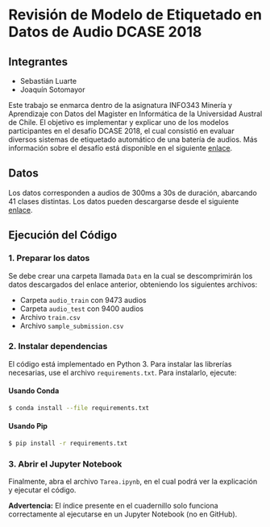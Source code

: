 # Revisión de Modelo de Etiquetado en Datos de Audio DCASE 2018

## Integrantes
- Sebastián Luarte
- Joaquín Sotomayor

Este trabajo se enmarca dentro de la asignatura INFO343 Minería y Aprendizaje con Datos del Magister en Informática de la Universidad Austral de Chile. El objetivo es implementar y explicar uno de los modelos participantes en el desafío DCASE 2018, el cual consistió en evaluar diversos sistemas de etiquetado automático de una batería de audios. Más información sobre el desafío está disponible en el siguiente [enlace](http://dcase.community/challenge2018/task-general-purpose-audio-tagging).

## Datos
Los datos corresponden a audios de 300ms a 30s de duración, abarcando 41 clases distintas. Los datos pueden descargarse desde el siguiente [enlace](http://dcase.community/challenge2018/task-acoustic-scene-classification).

## Ejecución del Código

### 1. Preparar los datos

Se debe crear una carpeta llamada `Data` en la cual se descomprimirán los datos descargados del enlace anterior, obteniendo los siguientes archivos:
- Carpeta `audio_train` con 9473 audios
- Carpeta `audio_test` con 9400 audios
- Archivo `train.csv`
- Archivo `sample_submission.csv`

### 2. Instalar dependencias

El código está implementado en Python 3. Para instalar las librerías necesarias, use el archivo `requirements.txt`. Para instalarlo, ejecute:

#### Usando Conda
```sh
$ conda install --file requirements.txt
```

#### Usando Pip
```sh
$ pip install -r requirements.txt
```

### 3. Abrir el Jupyter Notebook

Finalmente, abra el archivo `Tarea.ipynb`, en el cual podrá ver la explicación y ejecutar el código.

**Advertencia:** El índice presente en el cuadernillo solo funciona correctamente al ejecutarse en un Jupyter Notebook (no en GitHub).